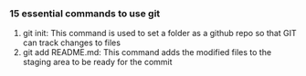 
### 15 essential commands to use git

1. git init: This command is used to set a folder as a github repo so that GIT can track changes to files
2. git add README.md: This command adds the modified files to the staging area to be ready for the commit



